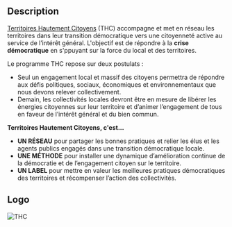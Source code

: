 ## Description

[Territoires Hautement Citoyens](http://www.territoires-hautement-citoyens.fr) (THC) accompagne et met en réseau les territoires dans leur transition démocratique vers une citoyenneté active au service de l’intérêt général. L'objectif est de répondre à la **crise démocratique** en s'ppuyant sur la force du local et des territoires.

Le programme THC repose sur deux postulats :
* Seul un engagement local et massif des citoyens permettra de répondre aux défis politiques, sociaux, économiques et environnementaux que nous devons relever collectivement.
* Demain, les collectivités locales devront être en mesure de libérer les énergies citoyennes sur leur territoire et d’animer l’engagement de tous en faveur de l’intérêt général et du bien commun.

**Territoires Hautement Citoyens, c'est...**
* **UN RÉSEAU** pour partager les bonnes pratiques et relier les élus et les agents publics engagés dans une transition démocratique locale.
* **UNE MÉTHODE** pour installer une dynamique d’amélioration continue de la démocratie et de l’engagement citoyen sur le territoire.
* **UN LABEL** pour mettre en valeur les meilleures pratiques démocratiques des territoires et récompenser l’action des collectivités.

## Logo
![THC](http://www.territoires-hautement-citoyens.fr/wp-content/uploads/2014/11/logotype-copie.png)


